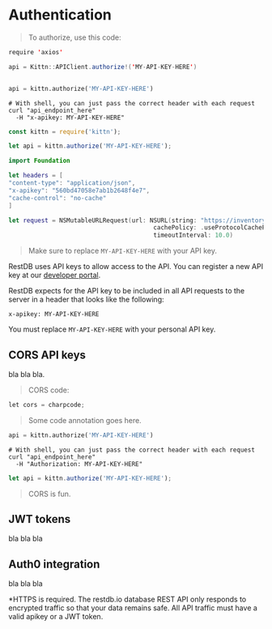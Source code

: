 # Authentication

> To authorize, use this code:

```java
require 'axios'

api = Kittn::APIClient.authorize!('MY-API-KEY-HERE')
```

```python

api = kittn.authorize('MY-API-KEY-HERE')
```

```shell
# With shell, you can just pass the correct header with each request
curl "api_endpoint_here"
  -H "x-apikey: MY-API-KEY-HERE"
```

```javascript
const kittn = require('kittn');

let api = kittn.authorize('MY-API-KEY-HERE');
```

```swift
import Foundation

let headers = [
"content-type": "application/json",
"x-apikey": "560bd47058e7ab1b2648f4e7",
"cache-control": "no-cache"
]

let request = NSMutableURLRequest(url: NSURL(string: "https://inventory-fac4.restdb.io/rest/motorbikes")! as URL,
                                        cachePolicy: .useProtocolCachePolicy,
                                        timeoutInterval: 10.0)
```

> Make sure to replace `MY-API-KEY-HERE` with your API key.

RestDB uses API keys to allow access to the API. You can register a new API key at our [developer portal](http://example.com/developers).

RestDB expects for the API key to be included in all API requests to the server in a header that looks like the following:

`x-apikey: MY-API-KEY-HERE`

<aside class="notice">
You must replace <code>MY-API-KEY-HERE</code> with your personal API key.
</aside>


## CORS API keys
bla bla bla.

> CORS code:

```csharp
let cors = charpcode;
```
> Some code annotation goes here.

```python
api = kittn.authorize('MY-API-KEY-HERE')
```

```shell
# With shell, you can just pass the correct header with each request
curl "api_endpoint_here"
  -H "Authorization: MY-API-KEY-HERE"
```

```javascript
let api = kittn.authorize('MY-API-KEY-HERE');
```
> CORS is fun.

## JWT tokens
bla bla bla

## Auth0 integration
bla bla bla

<aside class="warning">
*HTTPS is required. The restdb.io database REST API only responds to encrypted traffic so that your data remains safe. All API traffic must have a valid apikey or a JWT token.
</aside>